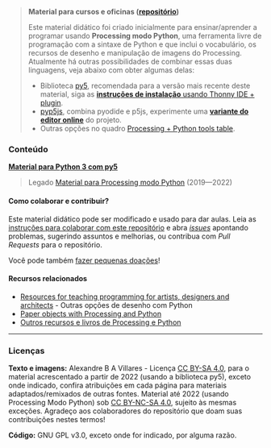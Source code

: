 > **Material para cursos e oficinas ([repositório](https://github.com/villares/material-aulas/))**
>
> Este material didático foi criado inicialmente para ensinar/aprender a programar usando **Processing modo Python**, uma ferramenta livre de programação com a sintaxe de Python e que inclui o vocabulário, os recursos de desenho e manipulação de imagens do Processing. Atualmente há outras possibilidades de combinar essas duas linguagens, veja abaixo com obter algumas delas:
> - Biblioteca [py5](https://py5coding.org), recomendada para a versão mais recente deste material, siga as [**instruções de instalação** usando Thonny IDE + plugin](https://github.com/villares/thonny-py5mode/tree/pt-br).
> - [pyp5js](https://github.com/berinhard/pyp5js), combina pyodide e p5js, experimente uma [**variante do editor online**](https://abav.lugaralgum.com/pyp5js/py5mode/) do projeto.
> - Outras opções no quadro [Processing + Python tools table](https://github.com/villares/Resources-for-teaching-programming#processing--python-tools-table).

### Conteúdo

**[Material para Python 3 com py5](Processing-Python-py5/README.md)**

> Legado [Material para Processing modo Python](Processing-Python/) (2019—2022)

#### Como colaborar e contribuir?

Este material didático pode ser modificado e usado para dar aulas. Leia as [instruções para colaborar com este repositório](https://github.com/villares/material-aulas/blob/master/sobre/como-contribuir.md) e abra [*issues*](https://github.com/villares/material-aulas/issues) apontando problemas, sugerindo assuntos e melhorias, ou contribua com *Pull Requests* para o repositório.

Você pode também [fazer pequenas doações](https://gumroad.com/villares)! 

#### Recursos relacionados

- [Resources for teaching programming for artists, designers and architects](https://github.com/villares/Resources-for-teaching-programming) - Outras opções de desenho com Python
- [Paper objects with Processing and Python](https://github.com/villares/Paper-objects-with-Processing-and-Python)
- [Outros recursos e livros de Processing e Python](outros_recursos.md)

---
### Licenças

**Texto e imagens:** Alexandre B A Villares - Licença [CC BY-SA 4.0](https://creativecommons.org/licenses/by-sa/4.0/deed.pt_BR), para o material acrescentado a partir de 2022 (usando a biblioteca py5), exceto onde indicado, confira atribuições em cada página para materiais adaptados/remixados de outras fontes. Material até 2022 (usando Processing Modo Python) sob [CC BY-NC-SA 4.0](https://creativecommons.org/licenses/by-nc-sa/4.0/deed.pt_BR), sujeito às mesmas exceções. Agradeço aos colaboradores do repositório que doam suas contribuições nestes termos!

**Código:** GNU GPL v3.0, exceto onde for indicado, por alguma razão.
